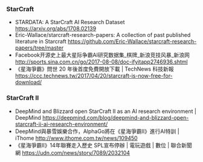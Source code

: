 ### StarCraft

* STARDATA: A StarCraft AI Research Dataset https://arxiv.org/abs/1708.02139
* Eric-Wallace/starcraft-research-papers: A collection of past published literature in Starcraft https://github.com/Eric-Wallace/starcraft-research-papers/tree/master
* Facebook开源史上最大星际争霸AI研究数据集_棋牌_新浪竞技风暴_新浪网 http://sports.sina.com.cn/go/2017-08-08/doc-ifyitapp2746936.shtml
* 《星海爭霸》問世 20 年後首度免費開放下載 | TechNews 科技新報 https://ccc.technews.tw/2017/04/20/starcraft-is-now-free-for-download/

### StarCraft II 

* DeepMind and Blizzard open StarCraft II as an AI research environment | DeepMind https://deepmind.com/blog/deepmind-and-blizzard-open-starcraft-ii-ai-research-environment/
* DeepMind與暴雪娛樂合作，AlphaGo將在《星海爭霸II》進行AI特訓 | iThome http://www.ithome.com.tw/news/109450
* 《星海爭霸II》14年聯賽走入歷史 SPL宣布停辦 | 電玩遊戲 | 數位 | 聯合新聞網 https://udn.com/news/story/7089/2032104
